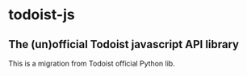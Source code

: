 # todoist-js
## The (un)official Todoist javascript API library
This is a migration from Todoist official Python lib.
